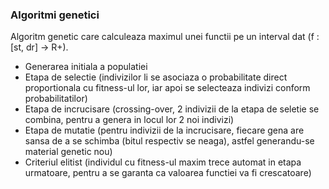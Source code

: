 ### Algoritmi genetici 
Algoritm genetic care calculeaza maximul unei functii pe un interval dat (f : [st, dr] -> R+).
  - Generarea initiala a populatiei
  - Etapa de selectie (indivizilor li se asociaza o probabilitate direct proportionala cu fitness-ul lor, iar apoi se selecteaza indivizi conform probabilitatilor)
  - Etapa de incrucisare (crossing-over, 2 indivizii de la etapa de seletie se combina, pentru a genera in locul lor 2 noi indivizi)
  - Etapa de mutatie (pentru indivizii de la incrucisare, fiecare gena are sansa de a se schimba (bitul respectiv se neaga), astfel generandu-se material genetic nou)
  - Criteriul elitist (individul cu fitness-ul maxim trece automat in etapa urmatoare, pentru a se garanta ca valoarea functiei va fi crescatoare)
